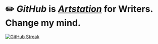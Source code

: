 # ✏️ _GitHub_ is [_Artstation_](https://www.artstation.com/) for Writers. Change my mind.

[![GitHub Streak](https://github-readme-streak-stats.herokuapp.com?user=Forrai-Zoltan&theme=dark&hide_border=true&border_radius=0&date_format=%5BY%20%5DM%20j&card_width=1000&card_height=170)](https://git.io/streak-stats)

